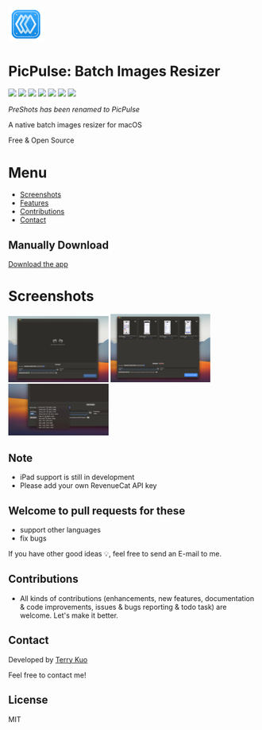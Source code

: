 <img src= "ReadmeSources/appicon.png" width = 14% height = 14%>

# PicPulse: Batch Images Resizer 


![](https://img.shields.io/badge/Platform-macOS_14.0+-blue?color=007bff)
![](https://img.shields.io/badge/UI-SwiftUI-green)
![](https://img.shields.io/badge/License-MIT-orange)
![](https://badgen.net/github/release/universeye/PreShots)
![](https://badgen.net/github/last-commit/universeye/PreShots)
![](https://badgen.net/github/commits/universeye/PreShots)
![](https://badgen.net/badge/:platform/:status/:color?icon=github)

*PreShots has been renamed to PicPulse* 

A native batch images resizer for macOS

Free & Open Source

# Menu
* [Screenshots](#screenshots)
* [Features](#features)
* [Contributions](#contributions)
* [Contact](#contact)

## Manually Download

[Download the app]()

# Screenshots

<img src= "ReadmeSources/preview1.png" width = 40% height = 40%>  <img src= "ReadmeSources/preview2.png" width = 40% height = 40%>
<img src= "ReadmeSources/preview3.png" width = 40% height = 40%>


## Note

* iPad support is still in development
* Please add your own RevenueCat API key

## Welcome to pull requests for these

* support other languages
* fix bugs

If you have other good ideas 💡, feel free to send an E-mail to me.


## Contributions

* All kinds of contributions (enhancements, new features, documentation & code improvements, issues & bugs reporting & todo task) are welcome. Let's make it better.

## Contact
Developed by [Terry Kuo](https://bento.me/terrykuo)

Feel free to contact me!

## License

MIT
